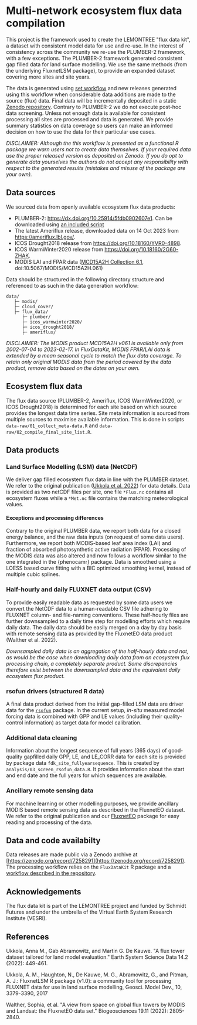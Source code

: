 # Multi-network ecosystem flux data compilation

This project is the framework used to create the LEMONTREE "flux data kit", a dataset with consistent model data for use and re-use. In the interest of consistency across the community we re-use the PLUMBER-2 framework, with a few exceptions. The PLUMBER-2 framework generated consistent gap filled data for land surface modelling. We use the same methods (from the underlying FluxnetLSM package), to provide an expanded dataset covering more sites and site years.

The data is generated using [set workflow]() and new releases generated using this workflow when considerable data additions are made to the source (flux) data. Final data will be incrementally deposited in a static [Zenodo repository](https://zenodo.org/record/7258291). Contrary to PLUMBER-2 we do not execute post-hoc data screening. Unless not enough data is available for consistent processing all sites are processed and data is generated. We provide summary statistics on data coverage so users can make an informed decision on how to use the data for their particular use cases.

*DISCLAIMER: Although the this workflow is presented as a functional R package we warn users not to create data themselves. If your required data use the proper released version as deposited on Zenodo. If you do opt to generate data yourselves the authors do not accept any responsibility with respect to the generated results (mistakes and misuse of the package are your own).*

## Data sources

We sourced data from openly available ecosystem flux data products:

- PLUMBER-2: https://dx.doi.org/10.25914/5fdb0902607e1. Can be downloaded using [an included script](https://github.com/geco-bern/FluxDataKit/blob/main/data-raw/00_download_plumber_data.R)
- The latest Ameriflux release, downloaded data on 14 Oct 2023 from https://ameriflux.lbl.gov/.
- ICOS Drought2018 release from https://doi.org/10.18160/YVR0-4898.
- ICOS WarmWinter2020 release from https://doi.org/10.18160/2G60-ZHAK.
- MODIS LAI and FPAR data ([MCD15A2H Collection 6.1](https://lpdaac.usgs.gov/products/mcd15a2hv061/), doi:10.5067/MODIS/MCD15A2H.061) 

Data should be structured in the following directory structure and referenced
to as such in the data generation workflow:

```
data/
   ├─ modis/
   ├─ cloud_cover/
   ├─ flux_data/
      ├─ plumber/
      ├─ icos_warmwinter2020/
      ├─ icos_drought2018/
      ├─ ameriflux/
```

*DISCLAIMER: The MODIS product MCD15A2H v061 is available only from 2002-07-04 to 2023-02-17. In FluxDataKit, MODIS FPAR/LAI data is extended by a mean seasonal cycle to match the flux data coverage. To retain only original MODIS data from the period covered by the data product, remove data based on the dates on your own.*

## Ecosystem flux data

The flux data source (PLUMBER-2, Ameriflux, ICOS WarmWinter2020, or ICOS Drought2018) is determined for each site based on which source provides the longest data time series. Site meta information is sourced from multiple sources to maximise available information. This is done in scripts `data-raw/01_collect_meta-data.R` and `data-raw/02_compile_final_site_list.R`.

## Data products

### Land Surface Modelling (LSM) data (NetCDF)

We deliver gap filled ecosystem flux data in line with the PLUMBER dataset. We refer to the original publication ([Ukkola et al. 2022](https://essd.copernicus.org/articles/14/449/2022/essd-14-449-2022.pdf)) for data details. Data is provided as two netCDF files per site, one file `*Flux.nc` contains all ecosystem fluxes while a `*Met.nc` file contains the matching meteorological values.

#### Exceptions and processing differences

Contrary to the original PLUMBER data, we report both data for a closed energy balance, and the raw data inputs (on request of some data users). Furthermore, we report both MODIS-based leaf area index (LAI) and fraction of absorbed photosynthetic active radiation (FPAR). Processing of the MODIS data was also altered and now follows a workflow similar to the one integrated in the {phenocamr} package. Data is smoothed using a LOESS based curve fitting with a BIC optimized smoothing kernel, instead of multiple cubic splines.

### Half-hourly and daily FLUXNET data output (CSV)

To provide easily readable data as requested by some data users we convert the NetCDF data to a human-readable CSV file adhering to FLUXNET column- and file-naming conventions. These half-hourly files are further downsampled to a daily time step for modelling efforts which require daily data. The daily data should be easily merged on a day by day basis with remote sensing data as provided by the FluxnetEO data product (Walther et al. 2022).

*Downsampled daily data is an aggregation of the half-hourly data and not, as would be the case when downloading daily data from an ecosystem flux processing chain, a completely separate product. Some discrepancies therefore exist between the downsampled data and the equivalent daily ecosystem flux product.*

### rsofun drivers (structured R data)

A final data product derived from the initial gap-filled LSM data are driver data for the [`rsofun`](https://github.com/geco-bern/rsofun) package. In the current setup, *in-situ* measured model forcing data is combined with GPP and LE values (including their quality-control information) as target data for model calibration.

### Additional data cleaning

Information about the longest sequence of full years (365 days) of good-quality gapfilled daily GPP, LE, and LE_CORR data for each site is provided by package data `fdk_site_fullyearsequence`. This is created by `analysis/03_screen_rsofun_data.R`. It provides information about the start and end date and the full years for which sequences are available.

### Ancillary remote sensing data

For machine learning or other modelling purposes, we provide ancillary MODIS based remote sensing data as described in the FluxnetEO dataset. We refer to the original publication and our [FluxnetEO](https://bg.copernicus.org/articles/19/2805/2022/) package for easy reading and processing of the data.

## Data and code availabilty

Data releases are made public via a Zenodo archive at [https://zenodo.org/record/7258291](https://zenodo.org/record/7258291). The processing workflow relies on the `FluxDataKit` R package and a [workflow described in the repository](https://github.com/geco-bern/FluxDataKit/tree/main/analysis). 

## Acknowledgements

The flux data kit is part of the LEMONTREE project and funded by Schmidt Futures and under the umbrella of the Virtual Earth System Research Institute (VESRI).

## References

Ukkola, Anna M., Gab Abramowitz, and Martin G. De Kauwe. "A flux tower dataset tailored for land model evaluation." Earth System Science Data 14.2 (2022): 449-461.

Ukkola, A. M., Haughton, N., De Kauwe, M. G., Abramowitz, G., and Pitman, A. J.: FluxnetLSM R package (v1.0): a community tool for processing FLUXNET data for use in land surface modelling, Geosci. Model Dev., 10, 3379-3390, 2017

Walther, Sophia, et al. "A view from space on global flux towers by MODIS and Landsat: the FluxnetEO data set." Biogeosciences 19.11 (2022): 2805-2840. 
